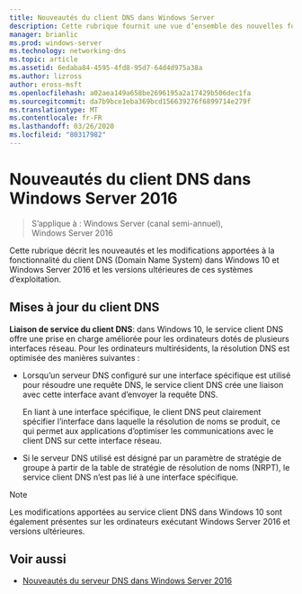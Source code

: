 ```yaml
---
title: Nouveautés du client DNS dans Windows Server
description: Cette rubrique fournit une vue d’ensemble des nouvelles fonctionnalités du client DNS dans Windows Server et Windows 10
manager: brianlic
ms.prod: windows-server
ms.technology: networking-dns
ms.topic: article
ms.assetid: 6edaba84-4595-4fd8-95d7-64d4d975a38a
ms.author: lizross
author: eross-msft
ms.openlocfilehash: a02aea149a658be2696195a2a17429b506dec1fa
ms.sourcegitcommit: da7b9bce1eba369bcd156639276f6899714e279f
ms.translationtype: MT
ms.contentlocale: fr-FR
ms.lasthandoff: 03/26/2020
ms.locfileid: "80317982"
---
```

# <a name="whats-new-in-dns-client-in-windows-server-2016"></a>Nouveautés du client DNS dans Windows Server 2016

>S’applique à : Windows Server (canal semi-annuel), Windows Server 2016

Cette rubrique décrit les nouveautés et les modifications apportées à la fonctionnalité du client DNS (Domain Name System) dans Windows 10 et Windows Server 2016 et les versions ultérieures de ces systèmes d’exploitation.
  
## <a name="updates-to-dns-client"></a>Mises à jour du client DNS

**Liaison de service du client DNS**: dans Windows 10, le service client DNS offre une prise en charge améliorée pour les ordinateurs dotés de plusieurs interfaces réseau. Pour les ordinateurs multirésidents, la résolution DNS est optimisée des manières suivantes :  
  
-   Lorsqu’un serveur DNS configuré sur une interface spécifique est utilisé pour résoudre une requête DNS, le service client DNS crée une liaison avec cette interface avant d’envoyer la requête DNS.  
  
    En liant à une interface spécifique, le client DNS peut clairement spécifier l’interface dans laquelle la résolution de noms se produit, ce qui permet aux applications d’optimiser les communications avec le client DNS sur cette interface réseau.  
  
-   Si le serveur DNS utilisé est désigné par un paramètre de stratégie de groupe à partir de la table de stratégie de résolution de noms (NRPT), le service client DNS n’est pas lié à une interface spécifique.  
  
> [!NOTE]  
> Les modifications apportées au service client DNS dans Windows 10 sont également présentes sur les ordinateurs exécutant Windows Server 2016 et versions ultérieures.  
  
## <a name="see-also"></a>Voir aussi  
  
-   [Nouveautés du serveur DNS dans Windows Server 2016](What-s-New-in-DNS-Server.md)  
  

